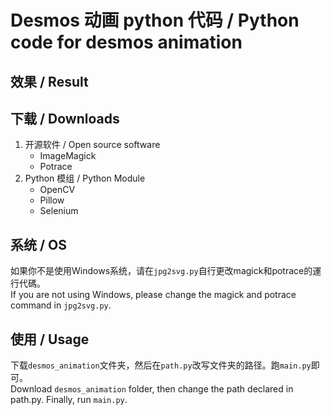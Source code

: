 # Desmos 动画 python 代码 / Python code for desmos animation

## 效果 / Result



## 下载 / Downloads

1. 开源软件 / Open source software
   * ImageMagick
   * Potrace
2. Python 模组 / Python Module
   * OpenCV
   * Pillow
   * Selenium

## 系统 / OS

如果你不是使用Windows系统，请在`jpg2svg.py`自行更改magick和potrace的運行代碼。  
If you are not using Windows, please change the magick and potrace command in `jpg2svg.py`.

## 使用 / Usage

下载`desmos_animation`文件夹，然后在`path.py`改写文件夹的路径。跑`main.py`即可。  
Download `desmos_animation` folder, then change the path declared in path.py. Finally, run `main.py`.
